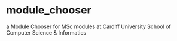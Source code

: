 # module_chooser
a Module Chooser for MSc modules at Cardiff University School of Computer Science &amp; Informatics
